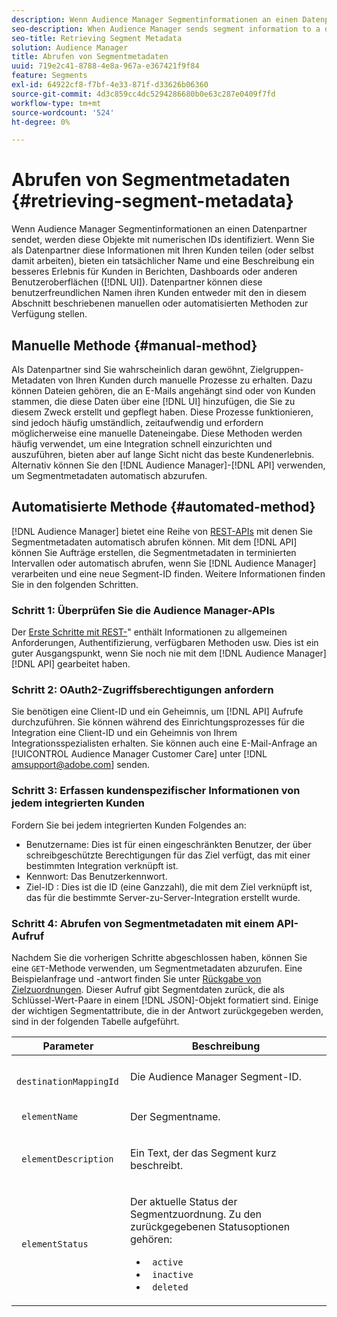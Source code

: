 ```yaml
---
description: Wenn Audience Manager Segmentinformationen an einen Datenpartner sendet, werden diese Objekte mit numerischen IDs identifiziert. Wenn Sie als Datenpartner diese Informationen mit Ihren Kunden teilen (oder selbst damit arbeiten), bieten ein tatsächlicher Name und eine Beschreibung ein besseres Erlebnis für Kunden in Berichten, Dashboards oder anderen Benutzeroberflächen (UI). Datenpartner können diese benutzerfreundlichen Namen ihren Kunden entweder mit den in diesem Abschnitt beschriebenen manuellen oder automatisierten Methoden zur Verfügung stellen.
seo-description: When Audience Manager sends segment information to a data partner, it identifies these objects with numeric IDs. As a data partner, when you share this information with your customers (or work with it yourself), an actual name and description provide a better experience for customers in reports, dashboards, or other user interfaces (UI). Data partners can make these friendly names available to their customers with either the manual or automated methods described in this section.
seo-title: Retrieving Segment Metadata
solution: Audience Manager
title: Abrufen von Segmentmetadaten
uuid: 719e2c41-8788-4e8a-967a-e367421f9f84
feature: Segments
exl-id: 64922cf8-f7bf-4e33-871f-d33626b06360
source-git-commit: 4d3c859cc4dc5294286680b0e63c287e0409f7fd
workflow-type: tm+mt
source-wordcount: '524'
ht-degree: 0%

---
```


# Abrufen von Segmentmetadaten {#retrieving-segment-metadata}

Wenn Audience Manager Segmentinformationen an einen Datenpartner sendet, werden diese Objekte mit numerischen IDs identifiziert. Wenn Sie als Datenpartner diese Informationen mit Ihren Kunden teilen (oder selbst damit arbeiten), bieten ein tatsächlicher Name und eine Beschreibung ein besseres Erlebnis für Kunden in Berichten, Dashboards oder anderen Benutzeroberflächen ([!DNL UI]). Datenpartner können diese benutzerfreundlichen Namen ihren Kunden entweder mit den in diesem Abschnitt beschriebenen manuellen oder automatisierten Methoden zur Verfügung stellen.

## Manuelle Methode {#manual-method}

Als Datenpartner sind Sie wahrscheinlich daran gewöhnt, Zielgruppen-Metadaten von Ihren Kunden durch manuelle Prozesse zu erhalten. Dazu können Dateien gehören, die an E-Mails angehängt sind oder von Kunden stammen, die diese Daten über eine [!DNL UI] hinzufügen, die Sie zu diesem Zweck erstellt und gepflegt haben. Diese Prozesse funktionieren, sind jedoch häufig umständlich, zeitaufwendig und erfordern möglicherweise eine manuelle Dateneingabe. Diese Methoden werden häufig verwendet, um eine Integration schnell einzurichten und auszuführen, bieten aber auf lange Sicht nicht das beste Kundenerlebnis. Alternativ können Sie den [!DNL Audience Manager]-[!DNL API] verwenden, um Segmentmetadaten automatisch abzurufen.

## Automatisierte Methode {#automated-method}

[!DNL Audience Manager] bietet eine Reihe von [REST-APIs](../../api/rest-api-main/rest-api-main.md) mit denen Sie Segmentmetadaten automatisch abrufen können. Mit dem [!DNL API] können Sie Aufträge erstellen, die Segmentmetadaten in terminierten Intervallen oder automatisch abrufen, wenn Sie [!DNL Audience Manager] verarbeiten und eine neue Segment-ID finden. Weitere Informationen finden Sie in den folgenden Schritten.

### Schritt 1: Überprüfen Sie die Audience Manager-APIs

Der [Erste Schritte mit REST-](../../api/rest-api-main/aam-api-getting-started.md)&quot; enthält Informationen zu allgemeinen Anforderungen, Authentifizierung, verfügbaren Methoden usw. Dies ist ein guter Ausgangspunkt, wenn Sie noch nie mit dem [!DNL Audience Manager] [!DNL API] gearbeitet haben.

### Schritt 2: OAuth2-Zugriffsberechtigungen anfordern

Sie benötigen eine Client-ID und ein Geheimnis, um [!DNL API] Aufrufe durchzuführen. Sie können während des Einrichtungsprozesses für die Integration eine Client-ID und ein Geheimnis von Ihrem Integrationsspezialisten erhalten. Sie können auch eine E-Mail-Anfrage an [!UICONTROL Audience Manager Customer Care] unter [!DNL amsupport@adobe.com] senden.

### Schritt 3: Erfassen kundenspezifischer Informationen von jedem integrierten Kunden

Fordern Sie bei jedem integrierten Kunden Folgendes an:

* Benutzername: Dies ist für einen eingeschränkten Benutzer, der über schreibgeschützte Berechtigungen für das Ziel verfügt, das mit einer bestimmten Integration verknüpft ist.
* Kennwort: Das Benutzerkennwort.
* Ziel-ID : Dies ist die ID (eine Ganzzahl), die mit dem Ziel verknüpft ist, das für die bestimmte Server-zu-Server-Integration erstellt wurde.

### Schritt 4: Abrufen von Segmentmetadaten mit einem API-Aufruf

Nachdem Sie die vorherigen Schritte abgeschlossen haben, können Sie eine `GET`-Methode verwenden, um Segmentmetadaten abzurufen. Eine Beispielanfrage und -antwort finden Sie unter [Rückgabe von Zielzuordnungen](../../api/rest-api-main/aam-api-destinations/aam-api-retrieve-destinations.md#return-dest-mappings). Dieser Aufruf gibt Segmentdaten zurück, die als Schlüssel-Wert-Paare in einem [!DNL JSON]-Objekt formatiert sind. Einige der wichtigen Segmentattribute, die in der Antwort zurückgegeben werden, sind in der folgenden Tabelle aufgeführt.

<table id="table_446384AE9A36408A9C570CB7DB72C3D6"> 
 <thead> 
  <tr> 
   <th colname="col1" class="entry"> Parameter </th> 
   <th colname="col2" class="entry"> Beschreibung </th> 
  </tr> 
 </thead>
 <tbody> 
  <tr> 
   <td colname="col1"> <p> <code> destinationMappingId</code> </p> </td> 
   <td colname="col2"> <p>Die <span class="keyword"> Audience Manager</span> Segment-ID. </p> </td> 
  </tr> 
  <tr> 
   <td colname="col1"> <p> <code> elementName</code> </p> </td> 
   <td colname="col2"> <p>Der Segmentname. </p> </td> 
  </tr> 
  <tr> 
   <td colname="col1"> <p> <code> elementDescription</code> </p> </td> 
   <td colname="col2"> <p>Ein Text, der das Segment kurz beschreibt. </p> </td> 
  </tr> 
  <tr> 
   <td colname="col1"> <p> <code> elementStatus</code> </p> </td> 
   <td colname="col2"> <p>Der aktuelle Status der Segmentzuordnung. Zu den zurückgegebenen Statusoptionen gehören: </p> 
    <ul id="ul_BA3A1F5A773D4ECD9A1A3A1118BDDA8A"> 
     <li id="li_A12B858BD0AD4F35BCD50A4D113D86FF"> <code> active</code> </li> 
     <li id="li_98C04A861C2D4364B5FBD24498E8E9C5"> <code> inactive</code> </li> 
     <li id="li_1913A10948894FF3B507C0A3FE775CC1"> <code> deleted</code> </li> 
    </ul> </td> 
  </tr> 
 </tbody> 
</table>
